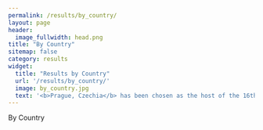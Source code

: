 ```yaml
---
permalink: /results/by_country/
layout: page
header:
  image_fullwidth: head.png
title: "By Country"
sitemap: false
category: results
widget:
  title: "Results by Country"
  url: '/results/by_country/'
  image: by_country.jpg
  text: '<b>Prague, Czechia</b> has been chosen as the host of the 16th International Linguistics Olympiad on July 26-30th, 2018. You can find the official website <a href="http://iol.ff.cuni.cz/">here</a>.'
---
```


By Country